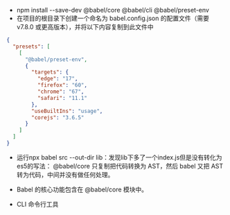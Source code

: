 - npm install --save-dev @babel/core @babel/cli @babel/preset-env
- 在项目的根目录下创建一个命名为 babel.config.json 的配置文件（需要 v7.8.0 或更高版本），并将以下内容复制到此文件中

```json
{
  "presets": [
    [
      "@babel/preset-env",
      {
        "targets": {
          "edge": "17",
          "firefox": "60",
          "chrome": "67",
          "safari": "11.1"
        },
        "useBuiltIns": "usage",
        "corejs": "3.6.5"
      }
    ]
  ]
}
```

- 运行npx babel src --out-dir lib：发现lib下多了一个index.js但是没有转化为es5的写法： @babel/core 只复制把代码转换为 AST，然后 babel 又把 AST 转为代码，中间并没有做任何处理。

- Babel 的核心功能包含在 @babel/core 模块中。

- CLI 命令行工具
